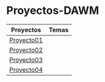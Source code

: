 # Proyectos-DAWM
| Proyectos                                                                         | Temas    |
| :------------------------------------------------------------------------------:  | :------- |
|[Proyecto01](https://github.com/JeanVillamar/Proyectos-DAWM/tree/main/proyecto01)  |		   |
|[Proyecto02](https://github.com/JeanVillamar/Proyectos-DAWM/tree/main/proyecto02)  |          |
|[Proyecto03](https://github.com/JeanVillamar/Proyectos-DAWM/tree/main/proyecto03)  |          |
|[Proyecto04](https://github.com/JeanVillamar/Proyectos-DAWM/tree/main/proyecto04)  |          |